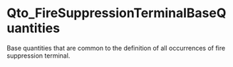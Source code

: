 # Qto_FireSuppressionTerminalBaseQuantities

Base quantities that are common to the definition of all occurrences of fire suppression terminal.<!-- end of definition -->

